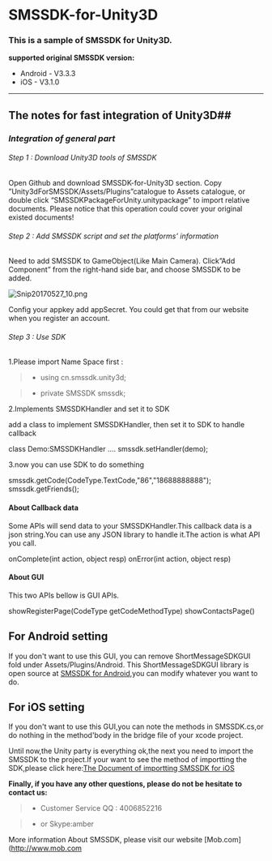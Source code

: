 # SMSSDK-for-Unity3D
### This is a sample of SMSSDK for Unity3D.
**supported original SMSSDK version:**

- Android - V3.3.3
- iOS - V3.1.0

----------------------------------------------------

## The notes for fast integration of Unity3D##

### *Integration of general part*

###### Step 1 : Download Unity3D tools of SMSSDK

Open Github and download SMSSDK-for-Unity3D section. Copy ”Unity3dForSMSSDK/Assets/Plugins”catalogue to Assets catalogue, or double click “SMSSDKPackageForUnity.unitypackage” to import relative documents.
Please notice that this operation could cover your original existed documents!

###### Step 2 : Add SMSSDK script and set the platforms’ information

Need to add SMSSDK to GameObject(Like Main Camera). Click”Add Component” from the right-hand side bar, and choose SMSSDK to be added.

![Snip20170527_10.png](http://upload-images.jianshu.io/upload_images/4131265-fe527878a87cd289.png?imageMogr2/auto-orient/strip%7CimageView2/2/w/1240)

Config your appkey add appSecret. You could get that from our website when you register an account. 

###### Step 3 : Use SDK

1.Please import Name Space first :

> * using cn.smssdk.unity3d;

> * private SMSSDK smssdk;


2.Implements SMSSDKHandler and set it to SDK

add a class to implement SMSSDKHandler, then set it to SDK to handle callback

class Demo:SMSSDKHandler
....
smssdk.setHandler(demo);

3.now you can use SDK to do something

smssdk.getCode(CodeType.TextCode,"86","18688888888");
smssdk.getFriends();

#### About Callback data
Some APIs will send data to your SMSSDKHandler.This callback data is a json string.You can use  any JSON library to handle it.The action is what API you call.

onComplete(int action, object resp)
onError(int action, object resp)

#### About GUI

This two APIs bellow is GUI APIs.

showRegisterPage(CodeType getCodeMethodType)
showContactsPage()
## For Android setting
If you don't want to  use this GUI, you can remove ShortMessageSDKGUI fold under Assets/Plugins/Android. This ShortMessageSDKGUI library is open source at [SMSSDK for Android](https://github.com/MobClub/SMSSDK-for-Android),you can modify whatever you want to do.

## For iOS setting
If you don't want to  use this GUI,you can note the methods in SMSSDK.cs,or do nothing in the method'body in the bridge file of your xcode project.

Until now,the Unity party is everything ok,the next you need to import the SMSSDK to the project.If your want to see the method of importting the SDK,please click here:[The Document of importting SMSSDK for iOS](https://github.com/MobClub/SMSSDK-for-iOS)

**Finally, if you have any other questions, please do not be hesitate to contact us:**

> * Customer Service QQ : 4006852216

> * or Skype:amber

More information About SMSSDK, please visit our website [Mob.com](http://www.mob.com
